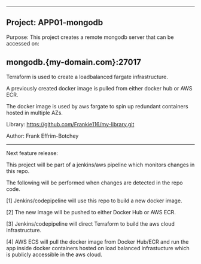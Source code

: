 ----------------------------------------------------------------------------------------------

## Project: APP01-mongodb

Purpose: This project creates a remote mongodb server that can be accessed on:
## mongodb.{my-domain.com}:27017

Terraform is used to create a loadbalanced fargate infrastructure.

A previously created docker image is pulled from either docker hub or AWS ECR.

The docker image is used by aws fargate to spin up redundant containers hosted in multiple AZs.

Library: https://github.com/Frankie116/my-library.git

Author:  Frank Effrim-Botchey

----------------------------------------------------------------------------------------------

Next feature release:

This project will be part of a jenkins/aws pipeline which monitors changes in this repo.

The following will be performed when changes are detected in the repo code.

  [1] Jenkins/codepipeline will use this repo to build a new docker image.
  
  [2] The new image will be pushed to either Docker Hub or AWS ECR.
  
  [3] Jenkins/codepipeline will direct Terraform to build the aws cloud infrastructure.
  
  [4] AWS ECS will pull the docker image from Docker Hub/ECR and run the app inside docker containers hosted on load balanced infrastucture which is publicly accessible in the aws cloud.
